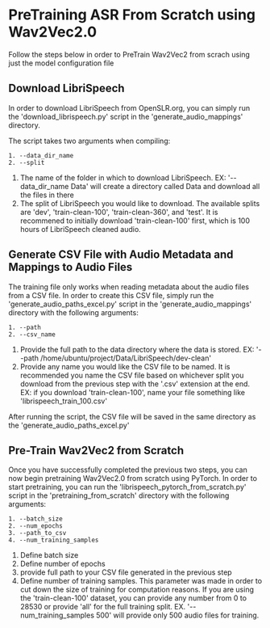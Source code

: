# PreTraining ASR From Scratch using Wav2Vec2.0

Follow the steps below in order to PreTrain Wav2Vec2 from scrach using just the model configuration file


## Download LibriSpeech

In order to download LibriSpeech from OpenSLR.org, you can simply run the 'download_librispeech.py' script in the 'generate_audio_mappings' directory. 

The script takes two arguments when compiling:

    1. --data_dir_name
    2. --split
    
1. The name of the folder in which to download LibriSpeech. EX: '--data_dir_name Data' will create a directory called Data and download all the files in there
2. The split of LibriSpeech you would like to download. The available splits are 'dev', 'train-clean-100', 'train-clean-360', and 'test'. It is recommened to initially download 'train-clean-100' first, which is 100 hours of LibriSpeech cleaned audio. 


## Generate CSV File with Audio Metadata and Mappings to Audio Files

The training file only works when reading metadata about the audio files from a CSV file. In order to create this CSV file, simply run the 'generate_audio_paths_excel.py' script in the 'generate_audio_mappings' directory with the following arguments:

    1. --path
    2. --csv_name
    
1. Provide the full path to the data directory where the data is stored. EX: '--path /home/ubuntu/project/Data/LibriSpeech/dev-clean'
2. Provide any name you would like the CSV file to be named. It is recommended you name the CSV file based on whichever split you download from the previous step with the '.csv' extension at the end. EX: if you download 'train-clean-100', name your file something like 'librispeech_train_100.csv'

After running the script, the CSV file will be saved in the same directory as the 'generate_audio_paths_excel.py'


## Pre-Train Wav2Vec2 from Scratch

Once you have successfully completed the previous two steps, you can now begin pretraining Wav2Vec2.0 from scratch using PyTorch. In order to start pretraining, you can run the 'librispeech_pytorch_from_scratch.py' script in the 'pretraining_from_scratch' directory with the following arguments:

    1. --batch_size
    2. --num_epochs
    3. --path_to_csv
    4. --num_training_samples
    
1. Define batch size
2. Define number of epochs
3. provide full path to your CSV file generated in the previous step
4. Define number of training samples. This parameter was made in order to cut down the size of training for computation reasons. If you are using the 'train-clean-100' dataset, you can provide any number from 0 to 28530 or provide 'all' for the full training split. EX. '--num_training_samples 500' will provide only 500 audio files for training. 

